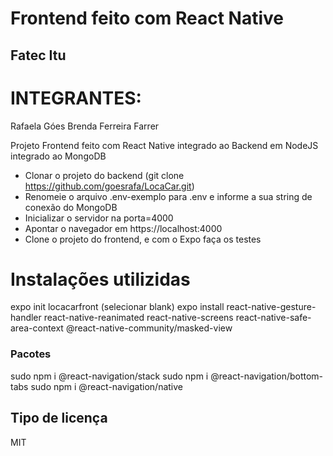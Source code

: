 # Frontend feito com React Native
## Fatec Itu
# INTEGRANTES:
Rafaela Góes
Brenda Ferreira Farrer

Projeto Frontend feito com React Native integrado ao Backend em NodeJS integrado ao MongoDB

- Clonar o projeto do backend (git clone https://github.com/goesrafa/LocaCar.git)
- Renomeie o arquivo .env-exemplo para .env e informe a sua string de conexão do MongoDB
- Inicializar o servidor na porta=4000
- Apontar o navegador em https://localhost:4000
- Clone o projeto do frontend, e com o Expo faça os testes

# Instalações utilizidas
expo init locacarfront (selecionar blank)
expo install react-native-gesture-handler react-native-reanimated react-native-screens react-native-safe-area-context @react-native-community/masked-view

### Pacotes
sudo npm i @react-navigation/stack
sudo npm i @react-navigation/bottom-tabs
sudo npm i @react-navigation/native

## Tipo de licença
MIT